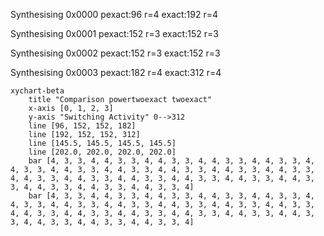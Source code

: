 Synthesising 0x0000 pexact:96 r=4 exact:192 r=4

Synthesising 0x0001 pexact:152 r=3 exact:152 r=3

Synthesising 0x0002 pexact:152 r=3 exact:152 r=3

Synthesising 0x0003 pexact:182 r=4 exact:312 r=4

```mermaid
xychart-beta
    title "Comparison powertwoexact twoexact"
    x-axis [0, 1, 2, 3]
    y-axis "Switching Activity" 0-->312
    line [96, 152, 152, 182]
    line [192, 152, 152, 312]
    line [145.5, 145.5, 145.5, 145.5]
    line [202.0, 202.0, 202.0, 202.0]
    bar [4, 3, 3, 4, 4, 3, 3, 4, 4, 3, 3, 4, 4, 3, 3, 4, 4, 3, 3, 4, 4, 3, 3, 4, 4, 3, 3, 4, 4, 3, 3, 4, 4, 3, 3, 4, 4, 3, 3, 4, 4, 3, 3, 4, 4, 3, 3, 4, 4, 3, 3, 4, 4, 3, 3, 4, 4, 3, 3, 4, 4, 3, 3, 4, 4, 3, 3, 4, 4, 3, 3, 4, 4, 3, 3, 4, 4, 3, 3, 4]
    bar [4, 3, 3, 4, 4, 3, 3, 4, 4, 3, 3, 4, 4, 3, 3, 4, 4, 3, 3, 4, 4, 3, 3, 4, 4, 3, 3, 4, 4, 3, 3, 4, 4, 3, 3, 4, 4, 3, 3, 4, 4, 3, 3, 4, 4, 3, 3, 4, 4, 3, 3, 4, 4, 3, 3, 4, 4, 3, 3, 4, 4, 3, 3, 4, 4, 3, 3, 4, 4, 3, 3, 4, 4, 3, 3, 4, 4, 3, 3, 4]
```

